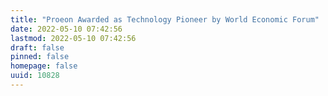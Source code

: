 ```yaml
---
title: "Proeon Awarded as Technology Pioneer by World Economic Forum"
date: 2022-05-10 07:42:56
lastmod: 2022-05-10 07:42:56
draft: false
pinned: false
homepage: false
uuid: 10828
---
```

